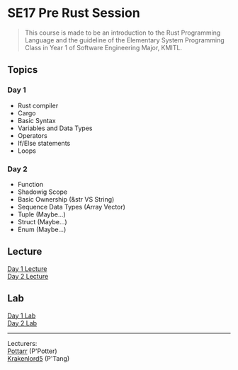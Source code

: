 # SE17 Pre Rust Session

> This course is made to be an introduction to the Rust Programming
> Language and the guideline of the Elementary System Programming Class
> in Year 1 of Software Engineering Major, KMITL.


## Topics

### Day 1
- Rust compiler
- Cargo
- Basic Syntax
- Variables and Data Types
- Operators
- If/Else statements
- Loops

### Day 2
- Function
- Shadowig Scope
- Basic Ownership (&str VS String)
- Sequence Data Types (Array Vector)
- Tuple (Maybe...)
- Struct (Maybe...)
- Enum (Maybe...)

## Lecture
[Day 1 Lecture](Lectures/Day1/Day1.md)  
[Day 2 Lecture](Lectures/Day2/Day2.md)

## Lab
[Day 1 Lab]()  
[Day 2 Lab]()  


---
Lecturers:  
[Pottarr](https://github.com/Pottarr) (P'Potter)  
[Krakenlord5](https://github.com/Krakenlord5) (P'Tang)